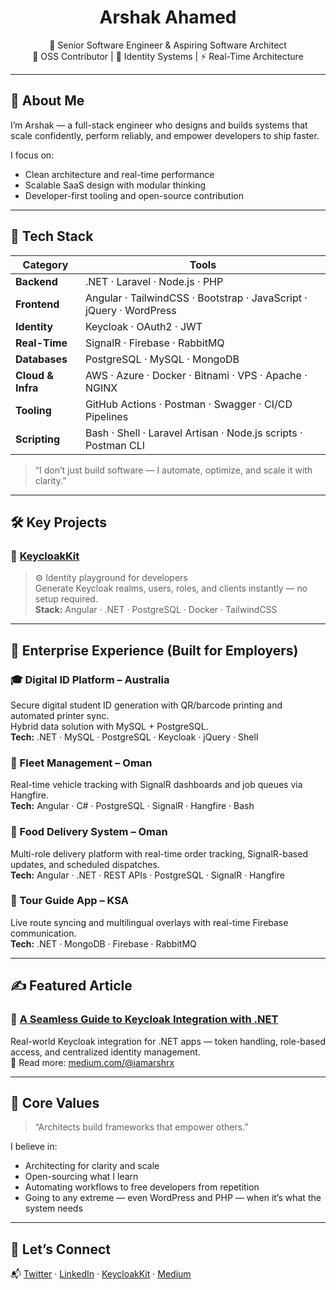 <h1 align="center">Arshak Ahamed</h1>

<p align="center">
  💼 Senior Software Engineer & Aspiring Software Architect<br/>
  🔧 OSS Contributor | 🔐 Identity Systems | ⚡ Real-Time Architecture
</p>

---

## 🚀 About Me

I’m Arshak — a full-stack engineer who designs and builds systems that scale confidently, perform reliably, and empower developers to ship faster.

I focus on:
- Clean architecture and real-time performance
- Scalable SaaS design with modular thinking
- Developer-first tooling and open-source contribution

---

## 🧬 Tech Stack

| Category       | Tools                                                                 |
|----------------|------------------------------------------------------------------------|
| **Backend**     | .NET · Laravel · Node.js · PHP                                          |
| **Frontend**    | Angular · TailwindCSS · Bootstrap · JavaScript · jQuery · WordPress     |
| **Identity**    | Keycloak · OAuth2 · JWT                                                 |
| **Real-Time**   | SignalR · Firebase · RabbitMQ                                           |
| **Databases**   | PostgreSQL · MySQL · MongoDB                                            |
| **Cloud & Infra** | AWS · Azure · Docker · Bitnami · VPS · Apache · NGINX                 |
| **Tooling**     | GitHub Actions · Postman · Swagger · CI/CD Pipelines                   |
| **Scripting**   | Bash · Shell · Laravel Artisan · Node.js scripts · Postman CLI         |

> “I don’t just build software — I automate, optimize, and scale it with clarity.”

---

## 🛠️ Key Projects

### 🔑 [KeycloakKit](https://keycloakkit.com)
> ⚙️ Identity playground for developers  
Generate Keycloak realms, users, roles, and clients instantly — no setup required.  
**Stack:** Angular · .NET · PostgreSQL · Docker · TailwindCSS
---

## 🏢 Enterprise Experience (Built for Employers)

### 🎓 Digital ID Platform – Australia  
Secure digital student ID generation with QR/barcode printing and automated printer sync.  
Hybrid data solution with MySQL + PostgreSQL.  
**Tech:** .NET · MySQL · PostgreSQL · Keycloak · jQuery · Shell

### 🚚 Fleet Management – Oman  
Real-time vehicle tracking with SignalR dashboards and job queues via Hangfire.  
**Tech:** Angular · C# · PostgreSQL · SignalR · Hangfire · Bash

### 🍔 Food Delivery System – Oman  
Multi-role delivery platform with real-time order tracking, SignalR-based updates, and scheduled dispatches.  
**Tech:** Angular · .NET · REST APIs · PostgreSQL · SignalR · Hangfire

### 🧭 Tour Guide App – KSA  
Live route syncing and multilingual overlays with real-time Firebase communication.  
**Tech:** .NET · MongoDB · Firebase · RabbitMQ

---

## ✍️ Featured Article

### 🧠 [A Seamless Guide to Keycloak Integration with .NET](https://medium.com/@iamarshrx/a-seamless-guide-to-keycloak-integration-with-net-applications-enhance-security-user-management-xxxxx)
Real-world Keycloak integration for .NET apps — token handling, role-based access, and centralized identity management.  
📰 Read more: [medium.com/@iamarshrx](https://medium.com/@iamarshrx)

---

## 🎯 Core Values

> “Architects build frameworks that empower others.”

I believe in:
- Architecting for clarity and scale  
- Open-sourcing what I learn  
- Automating workflows to free developers from repetition  
- Going to any extreme — even WordPress and PHP — when it’s what the system needs

---

## 🤝 Let’s Connect

📬 [Twitter](https://twitter.com/iamarshrx) · [LinkedIn](https://linkedin.com/in/your-link) · [KeycloakKit](https://keycloakkit.com) · [Medium](https://medium.com/@iamarshrx)

